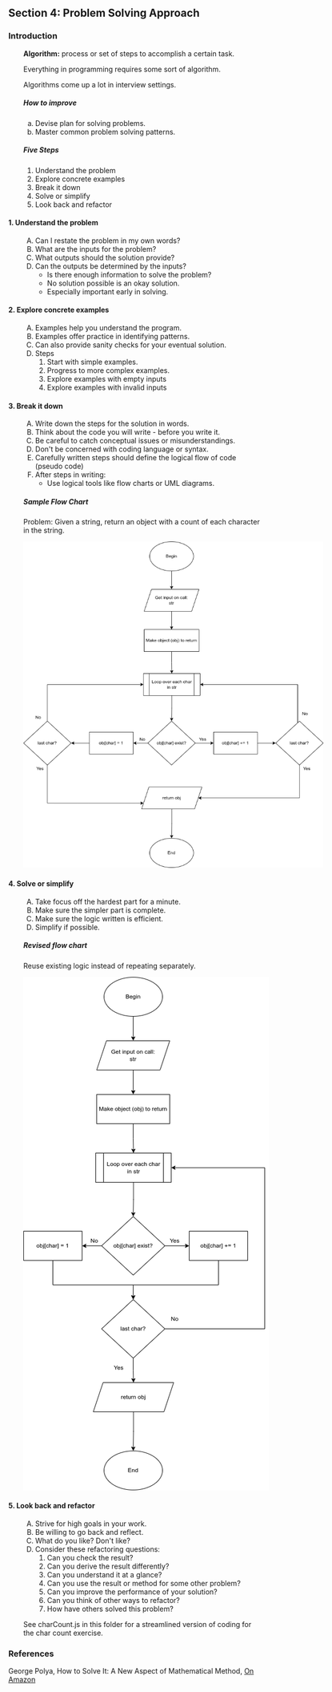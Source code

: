 <h2>Section 4: Problem Solving Approach</h2>
<style>
.indent {
    margin-left: 30px;
}
.upperAlpha {
    list-style-type: upper-alpha;
}
.lowerAlpha {
    list-style-type: lower-alpha;
}

</style>
<h3>Introduction</h3>
<div class="indent">
<p><b>Algorithm:</b>  process or set of steps to accomplish a certain task.</p>

<p>Everything in programming requires some sort of algorithm.</p>

<p>Algorithms come up a lot in interview settings.</p>

<h5>How to improve</h5>

<ol style="list-style-type: lower-alpha">
<li>Devise plan for solving problems.</li>
<li>Master common problem solving patterns.</li>
</ol>

<h5>Five Steps</h5>
<ol>
<li>Understand the problem</li>
<li>Explore concrete examples</li>
<li>Break it down</li>
<li>Solve or simplify</li>
<li>Look back and refactor</li>
</ol>
</div>
<h4>1. Understand the problem</h4>
<div class="indent">
<ol style="list-style-type:upper-alpha">
<li>Can I restate the problem in my own words?</li>
<li>What are the inputs for the problem?</li>
<li>What outputs should the solution provide?</li>
<li>Can the outputs be determined by the inputs?<ul><li>Is there enough information to solve the problem?</li><li>No solution possible is an okay solution.</li><li>Especially important early in solving.</li></ul></li>
</ol>
</div>
<h4>2. Explore concrete examples</h4>
<div class="indent">
<ol class="upperAlpha">
<li>Examples help you understand the program.</li>
<li>Examples offer practice in identifying patterns.</li>
<li>Can also provide sanity checks for your eventual solution.</li>
<li>Steps<ol><li>Start with simple examples.</li><li>Progress to more complex examples.</li><li>Explore examples with empty inputs</li><li>Explore examples with invalid inputs</li></ol></li>
</ol>

</div>
<h4>3. Break it down</h4>
<div class="indent">
<ol class="upperAlpha">
<li>Write down the steps for the solution in words.</li>
<li>Think about the code you will write - before you write it.</li>
<li>Be careful to catch conceptual issues or misunderstandings.</li>
<li>Don't be concerned with coding language or syntax.</li>
<li>Carefully written steps should define the logical flow of code (pseudo code)</li>
<li>After steps in writing: <ul><li>Use logical tools like flow charts or UML diagrams.</li></ul></li>
</ol>

<h5>Sample Flow Chart</h5>
<p>Problem:  Given a string, return an object with a count of each character in the string.</p>
<img src="countChar.drawio.png" style="max-width:600px" />
</div>
<h4>4. Solve or simplify</h4>
<div class="indent">
<ol class="upperAlpha">
    <li>Take focus off the hardest part for a minute.</li>
    <li>Make sure the simpler part is complete.</li>
    <li>Make sure the logic written is efficient.</li>
    <li>Simplify if possible.</li>
</ol>

<h5>Revised flow chart</h5>
<p>Reuse existing logic instead of repeating separately.</p>
<img src="countChar2.drawio.png" style="max-width:600px" />
</div>
<h4>5. Look back and refactor</h4>
<div class="indent">
<ol class="upperAlpha">
<li>Strive for high goals in your work.</li>
<li>Be willing to go back and reflect.</li>
<li>What do you like?  Don't like?</li>
<li>Consider these refactoring questions:
<ol>
<li>Can you check the result?</li>
<li>Can you derive the result differently?</li>
<li>Can you understand it at a glance?</li>
<li>Can you use the result or method for some other problem?</li>
<li>Can you improve the performance of your solution?</li>
<li>Can you think of other ways to refactor?</li>
<li>How have others solved this problem?</li>
</ol></li>
</ol>

<p>See charCount.js in this folder for a streamlined version of coding for the char count exercise.</p>
</div>

<h3>References</h3>
George Polya, How to Solve It: A New Aspect of Mathematical Method, <a href="https://www.amazon.com/dp/069111966X?psc=1&smid=A2IJ2SEB4JT1EX&ref_=chk_typ_imgToDp">On Amazon</a>
